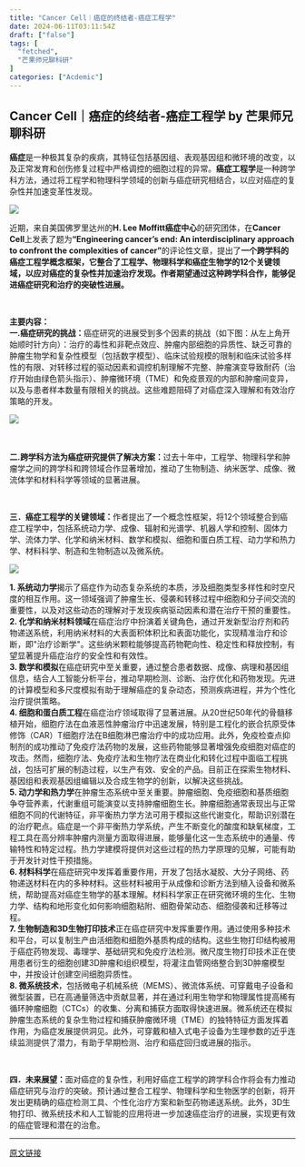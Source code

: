 ```yaml
---
title: "Cancer Cell｜癌症的终结者-癌症工程学"
date: 2024-06-11T03:11:54Z
draft: ["false"]
tags: [
  "fetched",
  "芒果师兄聊科研"
]
categories: ["Acdemic"]
---
```

Cancer Cell｜癌症的终结者-癌症工程学 by 芒果师兄聊科研
------
<div><section><strong><span>癌症</span></strong><span>是一种极其复杂的疾病，其特征包括基因组、表观基因组和微环境的改变，以及正常发育和创伤修复过程中严格调控的细胞过程的异常。</span><span><strong>癌症工程学</strong></span><span>是一种跨学科方法，通过将工程学和物理科学领域的创新与癌症研究相结合，以应对癌症的复杂性并加速变革性发现。</span><br></section><section><span> </span></section><p><img data-backh="208" data-backw="578" data-imgfileid="100002572" data-ratio="0.3592592592592593" data-s="300,640" data-src="https://mmbiz.qpic.cn/sz_mmbiz_png/hicCwtwDKUYGcU6NdNZ0mObVcmDuTPzfCzDLLMhBydXJjSxYrhK1LFolrQRrgofBWtia2W0SPBuo37qzlSIxyEpg/640?wx_fmt=png&amp;from=appmsg" data-type="png" data-w="1080" src="https://mmbiz.qpic.cn/sz_mmbiz_png/hicCwtwDKUYGcU6NdNZ0mObVcmDuTPzfCzDLLMhBydXJjSxYrhK1LFolrQRrgofBWtia2W0SPBuo37qzlSIxyEpg/640?wx_fmt=png&amp;from=appmsg"></p><p><span>近期，来自美国佛罗里达州的</span><strong>H. Lee Moffitt癌症中心</strong><span>的研究团体，在</span><strong>Cancer Cell</strong><span>上发表了题为</span><strong>“Engineering cancer’s end: An interdisciplinary approach to confront the complexities of cancer”</strong><span>的评论性文章，提出了</span><span><strong>一个跨学科的癌症工程学概念框架，它整合了工程学、物理科学和癌症生物学的12个关键领域，以应对癌症的复杂性并加速治疗发现。作者期望通过这种跨学科合作，能够促进癌症研究和治疗的突破性进展。</strong></span><span>        </span><p><span> </span></p></p><section><strong><span>主要内容：</span></strong></section><section><span><strong><span>一.癌症研究的挑战：</span></strong></span><span>癌症研究的进展受到多个因素的挑战（如下图：从左上角开始顺时针方向）：治疗的毒性和非靶点效应、肿瘤内部细胞的异质性、缺乏可靠的肿瘤生物学和复杂性模型（包括数字模型）、临床试验规模的限制和临床试验多样性的有限、对转移过程的驱动因素和调控机制理解不完整、肿瘤演变导致耐药（治疗开始由绿色箭头指示）、肿瘤微环境（TME）和免疫景观的内部和肿瘤间变异，以及与患者样本数量有限相关的挑战。这些难题阻碍了对癌症深入理解和有效治疗策略的开发。</span></section><p><img data-backh="440" data-backw="578" data-imgfileid="100002573" data-ratio="0.7615740740740741" data-s="300,640" data-src="https://mmbiz.qpic.cn/sz_mmbiz_png/hicCwtwDKUYGcU6NdNZ0mObVcmDuTPzfChRetkK4ypMhW6COyE9QFre6LXcaPcvFmJFJc3yfhpNGrXojcStY7ow/640?wx_fmt=png&amp;from=appmsg" data-type="png" data-w="864" src="https://mmbiz.qpic.cn/sz_mmbiz_png/hicCwtwDKUYGcU6NdNZ0mObVcmDuTPzfChRetkK4ypMhW6COyE9QFre6LXcaPcvFmJFJc3yfhpNGrXojcStY7ow/640?wx_fmt=png&amp;from=appmsg"><span>     </span><p><span> </span></p></p><section><span><strong><span>二.跨学科方法为癌症研究提供了解决方案：</span></strong></span><span>过去十年中，工程学、物理科学和肿瘤学之间的跨学科和跨领域合作显著增加，推动了生物制造、纳米医学、成像、微流体学和材料科学等领域的显著进展。    </span><span>      </span><p><span> </span></p></section><section><span><strong><span>三．癌症工程学的关键领域：</span></strong></span><span>作者提出了一个概念性框架，将12个领域整合到癌症工程学中，包括系统动力学、成像、辐射和光谱学、机器人学和控制、固体力学、流体力学、化学和纳米材料、数学和模拟、细胞和蛋白质工程、动力学和热力学、材料科学、制造和生物制造以及微系统。</span></section><section><span> </span></section><p><img data-backh="440" data-backw="578" data-imgfileid="100002574" data-ratio="0.7615740740740741" data-s="300,640" data-src="https://mmbiz.qpic.cn/sz_mmbiz_png/hicCwtwDKUYGcU6NdNZ0mObVcmDuTPzfCU3nDXVPl3pYQV2cgtZ0mvfD2A9gISibn5eQvD9uhf1MI1vLt9jgctow/640?wx_fmt=png&amp;from=appmsg" data-type="png" data-w="864" src="https://mmbiz.qpic.cn/sz_mmbiz_png/hicCwtwDKUYGcU6NdNZ0mObVcmDuTPzfCU3nDXVPl3pYQV2cgtZ0mvfD2A9gISibn5eQvD9uhf1MI1vLt9jgctow/640?wx_fmt=png&amp;from=appmsg"></p><section><strong><span>1.</span><span> </span><span>系统动力学</span></strong><span>揭示了癌症作为动态复杂系统的本质，涉及细胞类型多样性和时空尺度的相互作用。这一领域强调了肿瘤生长、侵袭和转移过程中细胞和分子间交流的重要性，以及对这些动态的理解对于发现疾病驱动因素和潜在治疗干预的重要性。</span></section><section><strong><span>2. 化学和纳米材料领域</span></strong><span>在癌症治疗中扮演着关键角色，通过开发新型治疗剂和药物递送系统，利用纳米材料的大表面积体积比和表面功能化，实现精准治疗和诊断，即"治疗诊断学"。这些纳米颗粒能够提高药物靶向性、稳定性和释放控制，有望显著提升癌症治疗的安全性和有效性。</span></section><section><strong><span>3. 数学和模拟</span></strong><span>在癌症研究中至关重要，通过整合患者数据、成像、病理和基因组信息，结合人工智能分析平台，推动早期检测、诊断、治疗优化和药物发现。先进的计算模型和多尺度模拟有助于理解癌症的复杂动态，预测疾病进程，并为个性化治疗提供策略。</span></section><section><strong><span>4. 细胞和蛋白质工程</span></strong><span>在癌症治疗领域取得了显著进展。从20世纪50年代的骨髓移植开始，细胞疗法在血液恶性肿瘤治疗中迅速发展，特别是工程化的嵌合抗原受体修饰（CAR）T细胞疗法在B细胞淋巴瘤治疗中的成功应用。此外，免疫检查点抑制剂的成功推动了免疫疗法药物的发展，这些药物能够显著增强免疫细胞对癌症的攻击。然而，细胞疗法、免疫疗法和生物疗法在商业化和转化过程中面临工程挑战，包括可扩展的制造过程，以生产有效、安全的产品。目前正在探索生物材料、基因组和表观基因组编辑以及合成生物学的创新，以解决这些挑战。   </span><page></page></section><section><strong><span>5. 动力学和热力学</span></strong><span>在肿瘤生态系统中至关重要。肿瘤细胞、免疫细胞和基质细胞争夺营养素，代谢重组可能演变以支持肿瘤细胞生长。肿瘤细胞通常表现出与正常细胞不同的代谢特征，非平衡热力学方法可用于模拟这些代谢变化，帮助识别潜在的治疗靶点。癌症是一个非平衡热力学系统，产生不断变化的酸度和缺氧梯度，工程工具在高分辨率肿瘤内测量方面取得进展，能够量化这一生态系统中的通量、传输特性和特定过程。热力学建模将提供对这些过程的热力学原理的见解，可能有助于开发针对性干预措施。</span></section><section><strong><span>6. 材料科学</span></strong><span>在癌症研究中发挥着重要作用，开发了包括水凝胶、大分子网络、药物递送材料在内的多种材料。这些材料被用于从成像和诊断方法到植入设备和微系统，帮助提高对癌症生物学的基本理解。材料科学家正在研究微环境的生化、生物力学、结构和地形变化如何影响细胞粘附、细胞骨架动态、细胞侵袭和迁移等过程。</span></section><section><strong><span>7. 生物制造和3D生物打印技术</span></strong><span>正在癌症研究中发挥重要作用。通过使用多种技术和平台，可以复制生产由活细胞和细胞外基质构成的结构。这些生物打印结构被用于癌症药物发现、毒理学、基础研究和免疫疗法检测。微尺度生物打印技术正在使用患者衍生的细胞创建3D肿瘤和组织模型，将灌注血管网络整合到3D肿瘤模型中，并按设计创建空间细胞异质性。</span></section><section><strong><span>8. 微系统技术</span></strong><span>，包括微电子机械系统（MEMS）、微流体系统、可穿戴电子设备和微型装置，已在高通量筛选中贡献显著，并在通过利用生物学和物理属性提高稀有循环肿瘤细胞（CTCs）的收集、分离和捕获方面取得快速进展。微系统还在模拟肿瘤生态系统的复杂生物过程和捕获肿瘤微环境（TME）的独特特征方面发挥着作用，为癌症发展提供洞见。此外，可穿戴和植入式电子设备为生理参数的近乎连续监测提供了潜力，有助于早期检测、治疗和癌症回归或进展的指示。    </span><span>       </span><p><span> </span></p></section><section><span><strong><span>四．未来展望：</span></strong></span><span>面对癌症的复杂性，利用好癌症工程学的跨学科合作将会有力推动癌症研究与治疗的突破。预计通过整合工程学、物理科学和生物医学的创新，将开发出更精确的癌症检测工具、个性化治疗方案和新型药物递送系统。此外，3D生物打印、微系统技术和人工智能的应用将进一步加速癌症治疗的进展，实现更有效的癌症管理和潜在的治愈。   </span><page></page></section><p><mp-style-type data-value="3"></mp-style-type></p></div>  
<hr>
<a href="https://mp.weixin.qq.com/s/7JZA2BUdDT88mI2hgl6apw",target="_blank" rel="noopener noreferrer">原文链接</a>
